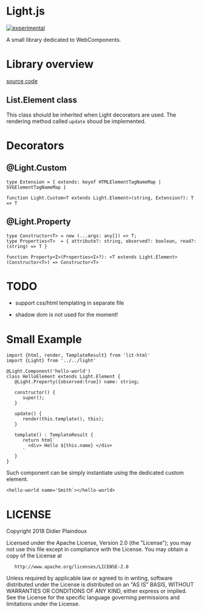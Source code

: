 # Light.js

[![experimental](http://badges.github.io/stability-badges/dist/experimental.svg)](http://github.com/badges/stability-badges)

A small library dedicated to WebComponents.

# Library overview

[source code](https://github.com/d-plaindoux/light.js/blob/master/src/light/index.ts)

## List.Element class

This class shoiuld be inherited when Light decorators are used.
The rendering method called `update` shoud be implemented.

# Decorators

## @Light.Custom 

```
type Extension = { extends: keyof HTMLElementTagNameMap | SVGElementTagNameMap }

function Light.Custom<T extends Light.Element>(string, Extension?): T => T 
```

## @Light.Property

```
type Constructor<T> = new (...args: any[]) => T;
type Properties<T>  = { attribute?: string, observed?: boolean, read?: (string) => T }

function Property<I>(Properties<I>?): <T extends Light.Element>(Constructor<T>) => Constructor<T>
```

# TODO

- support css/html templating in separate file 

- shadow dom is not used for the moment!

# Small Example

```
import {html, render, TemplateResult} from 'lit-html'
import {Light} from '../../light'

@Light.Component('hello-world')
class HelloElement extends Light.Element {
   @Light.Property({observed:true}) name: string;
   
   constructor() {
      super();
   }
   
   update() {
      render(this.template(), this);
   }
   
   template() : TemplateResult {
      return html`
        <div> Hello ${this.name} </div>
      `
   }
}
```

Such component can be simply instantiate using the dedicated custom element. 

```
<hello-world name='Smith`></hello-world>
``` 

# LICENSE

Copyright 2018 Didier Plaindoux

   Licensed under the Apache License, Version 2.0 (the "License");
   you may not use this file except in compliance with the License.
   You may obtain a copy of the License at

       http://www.apache.org/licenses/LICENSE-2.0

   Unless required by applicable law or agreed to in writing, software
   distributed under the License is distributed on an "AS IS" BASIS,
   WITHOUT WARRANTIES OR CONDITIONS OF ANY KIND, either express or implied.
   See the License for the specific language governing permissions and
   limitations under the License.
